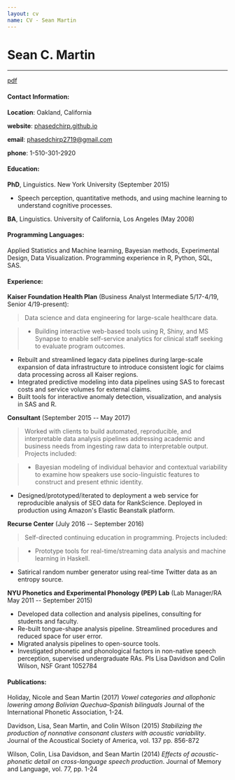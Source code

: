 ```yaml
---
layout: cv
name: CV - Sean Martin
---
```


# Sean C. Martin

-----------------------------------------
[pdf](https://phasedchirp.github.io/miscFiles/martin_resume.pdf)

#### Contact Information:
**Location**: Oakland, California

**website**: [phasedchirp.github.io](https://phasedchirp.github.io)

**email**: phasedchirp2719@gmail.com

**phone**: 1-510-301-2920  


#### Education:

 **PhD**, Linguistics. New York University (September 2015)  


* Speech perception, quantitative methods, and using machine learning to understand cognitive processes.

**BA**, Linguistics. University of California, Los Angeles (May 2008)

#### Programming Languages:

Applied Statistics and Machine learning, Bayesian methods, Experimental Design, Data Visualization.
Programming experience in R, Python, SQL, SAS.


#### Experience:

**Kaiser Foundation Health Plan** (Business Analyst Intermediate 5/17-4/19, Senior 4/19-present):

> Data science and data engineering for large-scale healthcare data.

> * Building interactive web-based tools using R, Shiny, and MS Synapse to enable self-service analytics for clinical staff seeking to evaluate program outcomes.
* Rebuilt and streamlined legacy data pipelines during large-scale expansion of data infrastructure to introduce consistent logic for claims data processing across all Kaiser regions.
* Integrated predictive modeling into data pipelines using SAS to forecast
costs and service volumes for external claims.
* Built tools for interactive anomaly detection, visualization, and analysis in SAS and R.

**Consultant** (September 2015 -- May 2017)

> Worked with clients to build automated, reproducible, and interpretable data analysis pipelines addressing academic and business needs from ingesting raw data to interpretable output. Projects included:

> * Bayesian modeling of individual behavior and contextual variability to examine how speakers use socio-linguistic features to construct and present ethnic identity.
* Designed/prototyped/iterated to deployment a web service for reproducible analysis of SEO data for RankScience. Deployed in production using Amazon's Elastic Beanstalk platform.

**Recurse Center** (July 2016 -- September 2016)

> Self-directed continuing education in programming. Projects included:

> * Prototype tools for real-time/streaming data analysis and machine learning in Haskell.
* Satirical random number generator using real-time Twitter data as an entropy source.

**NYU Phonetics and Experimental Phonology (PEP) Lab** (Lab Manager/RA May 2011 -- September 2015)

* Developed data collection and analysis pipelines, consulting for students and faculty.
* Re-built tongue-shape analysis pipeline. Streamlined procedures and reduced space for user error.
* Migrated analysis pipelines to open-source tools.
* Investigated phonetic and phonological factors in non-native speech perception, supervised undergraduate RAs. PIs Lisa Davidson and Colin Wilson, NSF Grant 1052784



#### Publications:

Holiday, Nicole and Sean Martin (2017) *Vowel categories and allophonic lowering among Bolivian Quechua–Spanish bilinguals* Journal of the International Phonetic Association, 1-24.

Davidson, Lisa, Sean Martin, and Colin Wilson (2015) *Stabilizing the production of nonnative consonant clusters with acoustic variability*. Journal of the Acoustical Society of America, vol. 137 pp. 856-872

Wilson, Colin, Lisa Davidson, and Sean Martin (2014) *Effects of acoustic-phonetic detail on cross-language speech production*. Journal of Memory and Language, vol. 77, pp. 1-24
